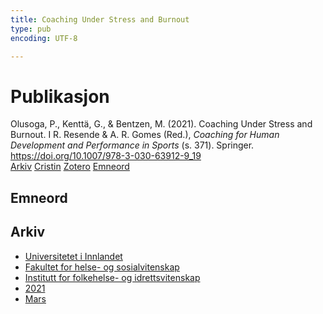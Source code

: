 ```yaml
---
title: Coaching Under Stress and Burnout
type: pub
encoding: UTF-8

---
```

<h1>Publikasjon</h1>
<article id="csl-bib-container-IQQ6BRFT" class="csl-bib-container">
  <div class="csl-bib-body"> <div class="csl-entry">Olusoga, P., Kenttä, G., &#38; Bentzen, M. (2021). Coaching Under Stress and Burnout. I R. Resende &#38; A. R. Gomes (Red.), <i>Coaching for Human Development and Performance in Sports</i> (s. 371). Springer. <a href="https://doi.org/10.1007/978-3-030-63912-9_19">https://doi.org/10.1007/978-3-030-63912-9_19</a></div> </div>
  <div class="csl-bib-buttons">
    <a href="#taxonomy-article-IQQ6BRFT" alt="archive" class="csl-bib-button">Arkiv</a>
    <a href="https://app.cristin.no/results/show.jsf?id=1900218" alt="Cristin" class="csl-bib-button">Cristin</a>
    <a href="http://zotero.org/groups/5881554/items/IQQ6BRFT" alt="Zotero" class="csl-bib-button">Zotero</a>
    <a href="#keywords-article-IQQ6BRFT" alt="keywords" class="csl-bib-button">Emneord</a>
  </div>
  <div id="csl-bib-meta-container-IQQ6BRFT"></div>
</article>
<div id="csl-bib-meta-IQQ6BRFT" class="csl-bib-meta">
  <article id="keywords-article-IQQ6BRFT" class="keywords-article">
    <h1>Emneord</h1>
    
  </article>
  <article id="taxonomy-article-IQQ6BRFT" class="taxonomy-article">
    <h1>Arkiv</h1>
    <ul>
      <li>
        <a href="/nn/archive/?key=3DCRN523">Universitetet i Innlandet</a>
      </li>
      <li>
        <a href="/nn/archive/?key=IDKFS3MX">Fakultet for helse- og sosialvitenskap</a>
      </li>
      <li>
        <a href="/nn/archive/?key=FJXE3Z8X">Institutt for folkehelse- og idrettsvitenskap</a>
      </li>
      <li>
        <a href="/nn/archive/?key=HKMXV8PC">2021</a>
      </li>
      <li>
        <a href="/nn/archive/?key=PECWM7F7">Mars</a>
      </li>
    </ul>
  </article>
</div>
